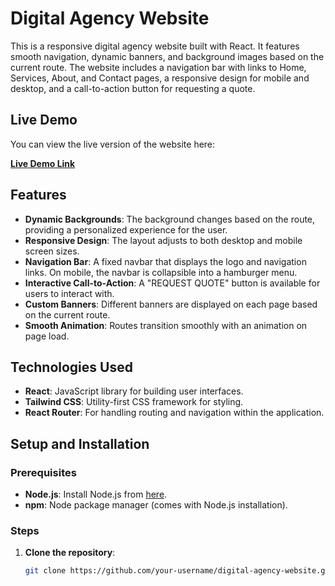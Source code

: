 # Digital Agency Website

This is a responsive digital agency website built with React. It features smooth navigation, dynamic banners, and background images based on the current route. The website includes a navigation bar with links to Home, Services, About, and Contact pages, a responsive design for mobile and desktop, and a call-to-action button for requesting a quote.

## Live Demo

You can view the live version of the website here:

[**Live Demo Link**](your-live-site-link.com)

## Features

- **Dynamic Backgrounds**: The background changes based on the route, providing a personalized experience for the user.
- **Responsive Design**: The layout adjusts to both desktop and mobile screen sizes.
- **Navigation Bar**: A fixed navbar that displays the logo and navigation links. On mobile, the navbar is collapsible into a hamburger menu.
- **Interactive Call-to-Action**: A "REQUEST QUOTE" button is available for users to interact with.
- **Custom Banners**: Different banners are displayed on each page based on the current route.
- **Smooth Animation**: Routes transition smoothly with an animation on page load.

## Technologies Used

- **React**: JavaScript library for building user interfaces.
- **Tailwind CSS**: Utility-first CSS framework for styling.
- **React Router**: For handling routing and navigation within the application.

## Setup and Installation

### Prerequisites

- **Node.js**: Install Node.js from [here](https://nodejs.org/).
- **npm**: Node package manager (comes with Node.js installation).

### Steps

1. **Clone the repository**:

   ```bash
   git clone https://github.com/your-username/digital-agency-website.git
